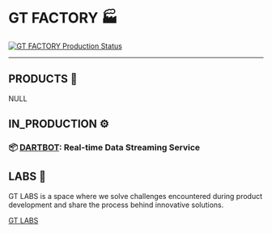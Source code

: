 # GT FACTORY 🏭

[![GT FACTORY Production Status](https://github-readme-activity-graph.vercel.app/graph?username=38GT&custom_title=Production%20Line%20Status&hide_border=true&theme=high-contrast)](https://github.com/ashutosh00710/github-readme-activity-graph)

---

## PRODUCTS 🚀

NULL


## IN_PRODUCTION ⚙️
### 📦 [**DARTBOT**](https://github.com/38GT/DARTBOT): Real-time Data Streaming Service 


## LABS 🔬

GT LABS is a space where we solve challenges encountered during product development and share the process behind innovative solutions.

[GT LABS](https://38gt.github.io)

